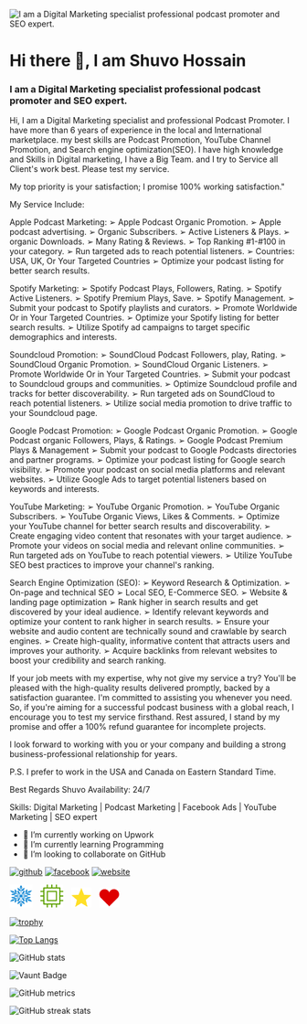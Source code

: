 ![I am a Digital Marketing specialist professional podcast promoter and SEO expert.](httphttps://scontent.fjsr17-1.fna.fbcdn.net/v/t39.30808-6/431345810_318453301229736_1368837657536166006_n.png?_nc_cat=108&ccb=1-7&_nc_sid=783fdb&_nc_eui2=AeGrZ_d-ODos075JuAxn17UdmAuPtem-NH2YC4-16b40feDXw-Ug9LwLa6vbs_9s2HxlLmqLWOOMoVbOpDyzZ1WB&_nc_ohc=8okmUnnANvgAX9-c-8S&_nc_ht=scontent.fjsr17-1.fna&oh=00_AfA9lGIAmb6vLEgvFCs1S9lef-L5Fj1VPyKLs2ZiDfrDAQ&oe=65EABBEEs://arturssmirnovs.github.io/github-profile-readme-generator/images/banner.png)

# Hi there 👋, I am Shuvo Hossain
### I am a Digital Marketing specialist professional podcast promoter and SEO expert.


Hi, I am a Digital Marketing specialist and professional Podcast Promoter. I have more than 6 years of experience in the local and International marketplace. my best skills are Podcast Promotion, YouTube Channel Promotion, and Search engine optimization(SEO). I have high knowledge and Skills in Digital marketing, I have a Big Team. and I try to Service all Client's work best. Please test my service.

My top priority is your satisfaction; I promise 100% working satisfaction."

My Service Include:

Apple Podcast Marketing:
➢ Apple Podcast Organic Promotion.
➢ Apple podcast advertising.
➢ Organic Subscribers.
➢ Active Listeners & Plays.
➢ organic Downloads.
➢ Many Rating & Reviews.
➢ Top Ranking #1-#100 in your category.
➢ Run targeted ads to reach potential listeners.
➢ Countries: USA, UK, Or Your Targeted Countries
➢ Optimize your podcast listing for better search results.

Spotify Marketing:
➢ Spotify Podcast Plays, Followers, Rating.
➢ Spotify Active Listeners.
➢ Spotify Premium Plays, Save.
➢ Spotify Management.
➢ Submit your podcast to Spotify playlists and curators.
➢ Promote Worldwide Or in Your Targeted Countries.
➢ Optimize your Spotify listing for better search results.
➢ Utilize Spotify ad campaigns to target specific demographics and interests.

Soundcloud Promotion:
➢ SoundCloud Podcast Followers, play, Rating.
➢ SoundCloud Organic Promotion.
➢ SoundCloud Organic Listeners.
➢ Promote Worldwide Or in Your Targeted Countries.
➢ Submit your podcast to Soundcloud groups and communities.
➢ Optimize Soundcloud profile and tracks for better discoverability.
➢ Run targeted ads on SoundCloud to reach potential listeners.
➢ Utilize social media promotion to drive traffic to your Soundcloud page.

Google Podcast Promotion:
➢ Google Podcast Organic Promotion.
➢ Google Podcast organic Followers, Plays, & Ratings.
➢ Google Podcast Premium Plays & Management
➢ Submit your podcast to Google Podcasts directories and partner programs.
➢ Optimize your podcast listing for Google search visibility.
➢ Promote your podcast on social media platforms and relevant websites.
➢ Utilize Google Ads to target potential listeners based on keywords and interests.

YouTube Marketing:
➢ YouTube Organic Promotion.
➢ YouTube Organic Subscribers.
➢ YouTube Organic Views, Likes & Comments.
➢ Optimize your YouTube channel for better search results and discoverability.
➢ Create engaging video content that resonates with your target audience.
➢ Promote your videos on social media and relevant online communities.
➢ Run targeted ads on YouTube to reach potential viewers.
➢ Utilize YouTube SEO best practices to improve your channel's ranking.

Search Engine Optimization (SEO):
➢ Keyword Research & Optimization.
➢ On-page and technical SEO
➢ Local SEO, E-Commerce SEO.
➢ Website & landing page optimization
➢ Rank higher in search results and get discovered by your ideal audience.
➢ Identify relevant keywords and optimize your content to rank higher in search results.
➢ Ensure your website and audio content are technically sound and crawlable by search engines.
➢ Create high-quality, informative content that attracts users and improves your authority.
➢ Acquire backlinks from relevant websites to boost your credibility and search ranking.

If your job meets with my expertise, why not give my service a try? You'll be pleased with the high-quality results delivered promptly, backed by a satisfaction guarantee. I'm committed to assisting you whenever you need. So, if you're aiming for a successful podcast business with a global reach, I encourage you to test my service firsthand. Rest assured, I stand by my promise and offer a 100% refund guarantee for incomplete projects.

I look forward to working with you or your company and building a strong business-professional relationship for years.

P.S. I prefer to work in the USA and Canada on Eastern Standard Time.

Best Regards
Shuvo
Availability: 24/7

Skills: Digital Marketing | Podcast Marketing | Facebook Ads | YouTube Marketing | SEO expert

- 🔭 I’m currently working on Upwork 
- 🌱 I’m currently learning Programming 
- 👯 I’m looking to collaborate on GitHub 


[<img src='https://cdn.jsdelivr.net/npm/simple-icons@3.0.1/icons/github.svg' alt='github' height='40'>](https://github.com/Shuvohossain46)  [<img src='https://cdn.jsdelivr.net/npm/simple-icons@3.0.1/icons/facebook.svg' alt='facebook' height='40'>](https://www.facebook.com/https://www.facebook.com/profile.php?id=100091952063930)  [<img src='https://cdn.jsdelivr.net/npm/simple-icons@3.0.1/icons/icloud.svg' alt='website' height='40'>](www.uniqueglobalservice.com)  

<a href='https://archiveprogram.github.com/'><img src='https://raw.githubusercontent.com/acervenky/animated-github-badges/master/assets/acbadge.gif' width='40' height='40'></a> <a href='https://docs.github.com/en/developers'><img src='https://raw.githubusercontent.com/acervenky/animated-github-badges/master/assets/devbadge.gif' width='40' height='40'></a> <a href='https://stars.github.com/'><img src='https://raw.githubusercontent.com/acervenky/animated-github-badges/master/assets/starbadge.gif' width='35' height='35'></a> <a href='https://docs.github.com/en/github/supporting-the-open-source-community-with-github-sponsors'><img src='https://raw.githubusercontent.com/acervenky/animated-github-badges/master/assets/sponsorbadge.gif' width='35' height='35'></a> 

[![trophy](https://github-profile-trophy.vercel.app/?username=Shuvohossain46)](https://github.com/ryo-ma/github-profile-trophy)

[![Top Langs](https://github-readme-stats.vercel.app/api/top-langs/?username=Shuvohossain46)](https://github.com/anuraghazra/github-readme-stats)

![GitHub stats](https://github-readme-stats.vercel.app/api?username=Shuvohossain46&show_icons=true)  

![Vaunt Badge](https://api.vaunt.dev/v1/github/entities/Shuvohossain46/contributions?format=svg&private=false)  

![GitHub metrics](https://metrics.lecoq.io/Shuvohossain46)  

![GitHub streak stats](https://streak-stats.demolab.com/?user=Shuvohossain46)  

